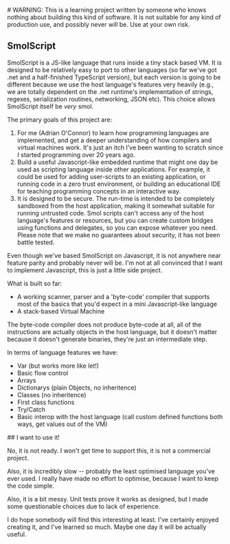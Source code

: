 # WARNING: This is a learning project written by someone who knows nothing about building this kind of software. It is not suitable for any kind of production use, and possibly never will be. Use at your own risk.

## SmolScript

SmolScript is a JS-like language that runs inside a tiny stack based VM. It is designed to be relatively easy to port to other languages (so far we've got .net and a half-finished TypeScript version), but each version is going to be different because we use the host language's features very heavily (e.g., we are totally dependent on the .net runtime's implementation of strings, regexes, serialization routines, networking, JSON etc). This choice allows SmolScript itself be *very* smol.

The primary goals of this project are:

1. For me (Adrian O'Connor) to learn how programming languages are implemented, and get a deeper understanding of how compilers and virtual machines work. It's just an itch I've been wanting to scratch since I started programming over 20 years ago.
2. Build a useful Javascript-like embedded runtime that might one day be used as scripting language inside other applications. For example, it could be used for adding user-scripts to an existing application, or running code in a zero trust environment, or building an educational IDE for teaching programming concepts in an interactive way.
3. It is designed to be secure. The run-time is intended to be completely sandboxed from the host application, making it somewhat suitable for running untrusted code. Smol scripts can't access any of the host language's features or resources, but you can create custom bridges using functions and delegates, so you can expose whatever you need. Please note that we make no guarantees about security, it has not been battle tested.

Even though we've based SmolScript on Javascript, it is not anywhere near feature parity and probably never will be. I'm not at all convinced that I want to implement Javascript, this is just a little side project.

What is built so far:

* A working scanner, parser and a 'byte-code' compiler that supports most of the basics that you'd expect in a mini Javascript-like language
* A stack-based Virtual Machine

The byte-code compiler does not produce byte-code at all, all of the instructions are actually objects in the host language, but it doesn't matter because it doesn't generate binaries, they're just an intermediate step.

In terms of language features we have:

* Var (but works more like let!)
* Basic flow control
* Arrays
* Dictionarys (plain Objects, no inheritence)
* Classes (no inheritence)
* First class functions
* Try/Catch
* Basic interop with the host language (call custom defined functions both ways, get values out of the VM)

## I want to use it!

No, it is not ready. I won't get time to support this, it is not a commercial project.

Also, it is incredibly slow -- probably the least optimised language you've ever used. I really have made no effort to optimise, because I want to keep the code simple.

Also, it is a bit messy. Unit tests prove it works as designed, but I made some questionable choices due to lack of experience.

I do hope somebody will find this interesting at least. I've certainly enjoyed creating it, and I've learned so much. Maybe one day it will be actually useful.
